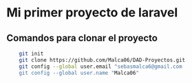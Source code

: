 # Mi primer proyecto de laravel
## Comandos para clonar el proyecto
```bash
    git init 
    git clone https://github.com/Malca06/DAD-Proyectos.git
    git config --global user.email "sebasmalca6@gmail.com
    git config --global user.name "Malca06"
```